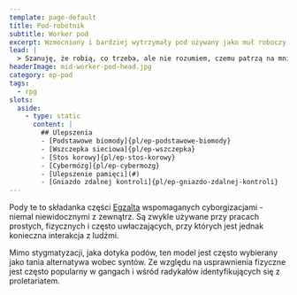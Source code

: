 ```yaml
---
template: page-default
title: Pod-robotnik
subtitle: Worker pod
excerpt: Wzmocniony i bardziej wytrzymały pod używany jako muł roboczy
lead: |
  > Szanuję, że robią, co trzeba, ale nie rozumiem, czemu patrzą na mnie, jakbym był zbędnym luksusem. Może po prostu zazdroszczą, że czuję smak kawy.
headerImage: mid-worker-pod-head.jpg
category: ep-pod
tags:
  - rpg
slots:
  aside:
    - type: static
      content: |
        ## Ulepszenia
        - [Podstawowe biomody]{pl/ep-podstawowe-biomody}
        - [Wszczepka sieciowa]{pl/ep-wszczepka}
        - [Stos korowy]{pl/ep-stos-korowy}
        - [Cybermózg]{pl/ep-cybermozg}
        - [Ulepszenie pamięci](#)
        - [Gniazdo zdalnej kontroli]{pl/ep-gniazdo-zdalnej-kontroli}
---
```

Pody te to składanka części [Egzalta](Egzalt.md "zdrowsza, bystrzejsza i bardziej atrakcyjna wersja Genfiksa") wspomaganych cyborgizacjami - niemal niewidocznymi z zewnątrz. Są zwykle używane przy pracach prostych, fizycznych i często uwłaczających, przy których jest jednak konieczna interakcja z ludźmi.

Mimo stygmatyzacji, jaka dotyka podów, ten model jest często wybierany jako tania alternatywa wobec syntów. Ze względu na usprawnienia fizyczne jest często popularny w gangach i wśród radykałów identyfikujących się z proletariatem.
